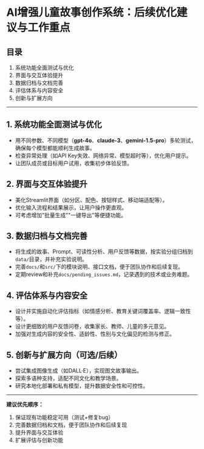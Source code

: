 # AI增强儿童故事创作系统：后续优化建议与工作重点

## 目录
1. 系统功能全面测试与优化
2. 界面与交互体验提升
3. 数据归档与文档完善
4. 评估体系与内容安全
5. 创新与扩展方向

---

## 1. 系统功能全面测试与优化
- 用不同参数、不同模型（**gpt-4o**、**claude-3**、**gemini-1.5-pro**）多轮测试，确保每个模型都能顺利生成故事。
- 检查异常处理（如API Key失效、网络异常、模型超时等），优化用户提示。
- 让团队成员或目标用户试用，收集初步体验反馈。

## 2. 界面与交互体验提升
- 美化Streamlit界面（如分区、配色、按钮样式、移动端适配等）。
- 优化输入流程和结果展示，让用户操作更直观。
- 可考虑增加"批量生成""一键导出"等便捷功能。

## 3. 数据归档与文档完善
- 将生成的故事、Prompt、可读性分析、用户反馈等数据，按实验分组归档到`data/`目录，并补充实验说明。
- 完善`docs/`和`src/`下的模块说明、接口文档，便于团队协作和后续复现。
- 定期review和补充`docs/pending_issues.md`，记录遇到的技术或业务难题。

## 4. 评估体系与内容安全
- 设计并实施自动化评估指标（如情感分析、教育关键词覆盖率、逻辑一致性等）。
- 设计更细致的用户反馈问卷，收集家长、教师、儿童的多元意见。
- 加强对生成内容的安全性、适龄性、性别与文化偏见的检测与修正。

## 5. 创新与扩展方向（可选/后续）
- 尝试集成图像生成（如DALL·E），实现图文故事输出。
- 探索多语种支持，适配不同文化和教学场景。
- 研究本地化部署和私有模型，提升数据安全性和可控性。

---

**建议优先顺序：**
1. 保证现有功能稳定可用（测试+修复bug）
2. 完善数据归档和文档，便于团队协作和后续复现
3. 提升界面与交互体验
4. 扩展评估与创新功能 